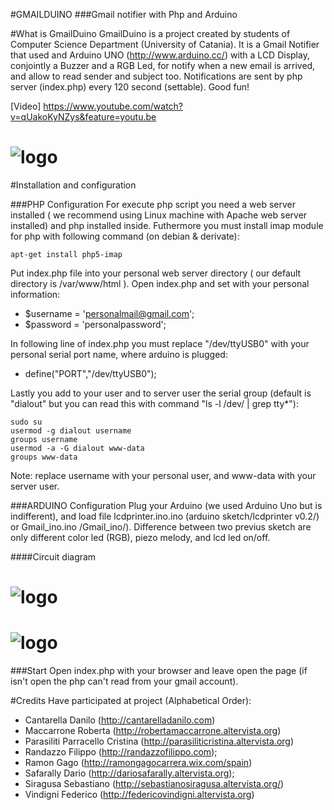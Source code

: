 #GMAILDUINO 
###Gmail notifier with Php and Arduino

#What is GmailDuino 
GmailDuino is a project created by students of Computer Science Department (University of Catania). It is a Gmail Notifier that used and Arduino UNO (http://www.arduino.cc/) with a LCD Display, conjointly a Buzzer and a RGB Led, for notify when a new email is arrived, and allow to read sender and subject too.
Notifications are sent by php server (index.php) every 120 second (settable).
Good fun!

[Video] https://www.youtube.com/watch?v=qUakoKyNZys&feature=youtu.be

# ![logo](https://raw.githubusercontent.com/filirnd/gmailduino/master/imgs/real1.jpg)



#Installation and configuration

###PHP Configuration
For execute php script you need a web server installed ( we recommend using Linux machine with Apache web server installed) and php installed inside.
Futhermore you must install imap module for php with following command (on debian & derivate):

	apt-get install php5-imap 


Put index.php file into your personal web server directory ( our default directory is /var/www/html ).
Open index.php and set with your personal information:

- $username = 'personalmail@gmail.com';
- $password = 'personalpassword';


In following line of index.php you must replace "/dev/ttyUSB0" with your personal serial port name, where arduino is plugged:
- define("PORT","/dev/ttyUSB0");

Lastly you add to your user and to server user the serial group (default is "dialout" but you can read this with command "ls -l /dev/ | grep tty*"):

	sudo su
	usermod -g dialout username
	groups username 
	usermod -a -G dialout www-data
	groups www-data

Note: replace username with your personal user, and www-data with your server user.




###ARDUINO Configuration
Plug your Arduino (we used Arduino Uno but is indifferent), and load file lcdprinter.ino.ino (arduino sketch/lcdprinter v0.2/) or Gmail_ino.ino /Gmail_ino/). Difference between two previus sketch are only different color led (RGB), piezo melody, and lcd led on/off.

####Circuit diagram
# ![logo](https://raw.githubusercontent.com/filirnd/gmailduino/master/imgs/circuit1.jpg)
# ![logo](https://raw.githubusercontent.com/filirnd/gmailduino/master/imgs/circuit2.jpg)



###Start
Open index.php with your browser and leave open the page (if isn't open the php can't read from your gmail account).


#Credits 
Have participated at project (Alphabetical Order):

- Cantarella Danilo (http://cantarelladanilo.com)
- Maccarrone Roberta (http://robertamaccarrone.altervista.org)
- Parasiliti Parracello Cristina (http://parasiliticristina.altervista.org)
- Randazzo Filippo (http://randazzofilippo.com);
- Ramon Gago (http://ramongagocarrera.wix.com/spain)
- Safarally Dario (http://dariosafarally.altervista.org);
- Siragusa Sebastiano (http://sebastianosiragusa.altervista.org/)
- Vindigni Federico (http://federicovindigni.altervista.org)
